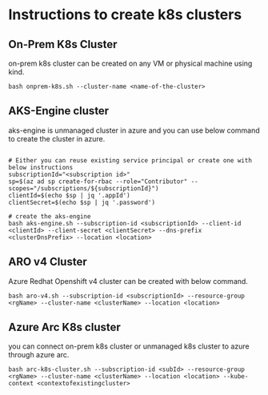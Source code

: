 # Instructions to create k8s clusters

## On-Prem K8s Cluster

on-prem k8s cluster can be created on any VM or physical machine using kind.

```
bash onprem-k8s.sh --cluster-name <name-of-the-cluster>
```

## AKS-Engine cluster

aks-engine is unmanaged cluster in azure and you can use below command to create the cluster in azure.

```

# Either you can reuse existing service principal or create one with below instructions
subscriptionId="<subscription id>"
sp=$(az ad sp create-for-rbac --role="Contributor" --scopes="/subscriptions/${subscriptionId}")
clientId=$(echo $sp | jq '.appId')
clientSecret=$(echo $sp | jq '.password')

# create the aks-engine
bash aks-engine.sh --subscription-id <subscriptionId> --client-id <clientId> --client-secret <clientSecret> --dns-prefix <clusterDnsPrefix> --location <location>
```

## ARO v4 Cluster

Azure Redhat Openshift v4 cluster can be created with below command.

```
bash aro-v4.sh --subscription-id <subscriptionId> --resource-group <rgName> --cluster-name <clusterName> --location <location>
```
## Azure Arc K8s cluster

you can connect on-prem k8s cluster or unmanaged k8s cluster to azure through azure arc.

```
bash arc-k8s-cluster.sh --subscription-id <subId> --resource-group <rgName> --cluster-name <clusterName> --location <location> --kube-context <contextofexistingcluster>
```
